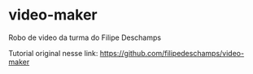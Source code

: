 # video-maker
Robo de video da turma do Filipe Deschamps

Tutorial original nesse link:
https://github.com/filipedeschamps/video-maker
